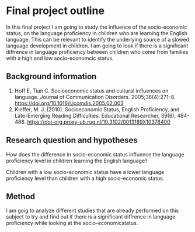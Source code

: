 # Final project outline

In this final project I am going to study the influence of the socio-economic status, on the language proficiency in children who are learning the English language. This can be relevant to identify the underlying source of a slowed language development in children. I am going to look if there is a significant diffrence in language proficiency between children who come from families with a high and low socio-economcic status. 

## Background information
1.	Hoff E, Tian C. Socioeconomic status and cultural influences on language. Journal of Communication Disorders. 2005;38(4):271–8.
    https://doi.org/10.1016/j.jcomdis.2005.02.003
3.	Kieffer, M. J. (2010). Socioeconomic Status, English Proficiency, and Late-Emerging Reading Difficulties. Educational Researcher, 39(6), 484-486.
    https://doi-org.proxy-ub.rug.nl/10.3102/0013189X10378400


## Research question and hypotheses

How does the difference in socio-economic status influence the language proficiency level in children learning the English language?

Children with a low socio-economic status have a lower language proficiency level than children with a high socio-economic status.


## Method

I am goig to analyze different studies that are already performed on this subject to try and find out if there is a significant diffrence in language proficiency while looking at the socio-economicstatus.
